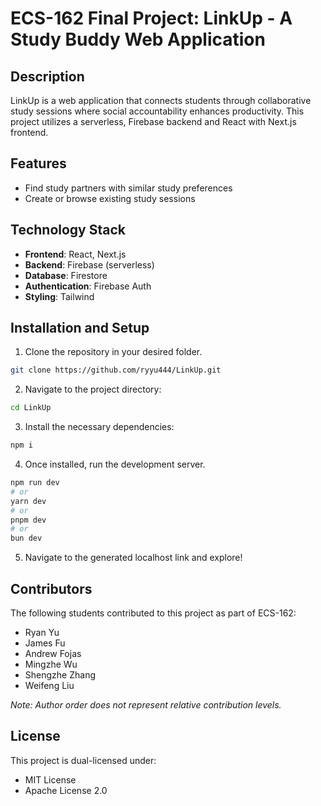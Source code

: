 # ECS-162 Final Project: LinkUp - A Study Buddy Web Application

## Description
LinkUp is a web application that connects students through collaborative study sessions where social accountability enhances productivity. This project utilizes a serverless, Firebase backend and React with Next.js frontend.

## Features
- Find study partners with similar study preferences
- Create or browse existing study sessions

## Technology Stack
- **Frontend**: React, Next.js
- **Backend**: Firebase (serverless)
- **Database**: Firestore
- **Authentication**: Firebase Auth
- **Styling**: Tailwind

## Installation and Setup
1. Clone the repository in your desired folder.
```bash
git clone https://github.com/ryyu444/LinkUp.git
```
2. Navigate to the project directory:
```bash
cd LinkUp
```
3. Install the necessary dependencies:
```bash
npm i
```
4. Once installed, run the development server.
```bash
npm run dev
# or
yarn dev
# or
pnpm dev
# or
bun dev
```
5. Navigate to the generated localhost link and explore!

## Contributors
The following students contributed to this project as part of ECS-162:

- Ryan Yu
- James Fu  
- Andrew Fojas
- Mingzhe Wu
- Shengzhe Zhang
- Weifeng Liu

*Note: Author order does not represent relative contribution levels.*

## License
This project is dual-licensed under:
- MIT License
- Apache License 2.0
